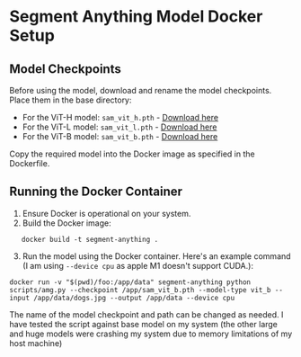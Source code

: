 # Segment Anything Model Docker Setup

## Model Checkpoints

Before using the model, download and rename the model checkpoints. Place them in the base directory:

- For the ViT-H model: `sam_vit_h.pth` - [Download here](https://dl.fbaipublicfiles.com/segment_anything/sam_vit_h_4b8939.pth)
- For the ViT-L model: `sam_vit_l.pth` - [Download here](https://dl.fbaipublicfiles.com/segment_anything/sam_vit_l_0b3195.pth)
- For the ViT-B model: `sam_vit_b.pth` - [Download here](https://dl.fbaipublicfiles.com/segment_anything/sam_vit_b_01ec64.pth)

Copy the required model into the Docker image as specified in the Dockerfile.

## Running the Docker Container

1. Ensure Docker is operational on your system.
2. Build the Docker image:

```
   docker build -t segment-anything .
```

3. Run the model using the Docker container. Here's an example command (I am using `--device cpu` as apple M1 doesn't support CUDA.):

```
docker run -v "$(pwd)/foo:/app/data" segment-anything python scripts/amg.py --checkpoint /app/sam_vit_b.pth --model-type vit_b --input /app/data/dogs.jpg --output /app/data --device cpu
```

The name of the model checkpoint and path can be changed as needed. I have tested the script against base model on my system (the other large and huge models were crashing my system due to memory limitations of my host machine)
